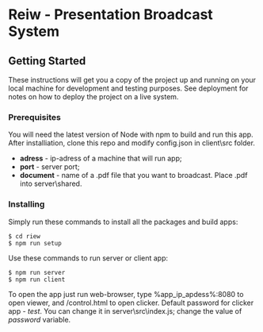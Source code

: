 # Reiw - Presentation Broadcast System


## Getting Started

These instructions will get you a copy of the project up and running on your local machine for development and testing purposes. See deployment for notes on how to deploy the project on a live system.

### Prerequisites

You will need the latest version of Node with npm to build and run this app. After installiation, clone this repo and modify config.json in client\src folder.

* **adress** - ip-adress of a machine that will run app;
* **port** - server port;
* **document** - name of a .pdf file that you want to broadcast. Place .pdf into server\shared.

### Installing

Simply run these commands to install all the packages and build apps:

```
$ cd riew
$ npm run setup
```

Use these commands to run server or client app:
 
```
$ npm run server
$ npm run client
```

To open the app just run web-browser, type %app_ip_apdess%:8080 to open viewer, and /control.html to open clicker. 
Default password for clicker app - *test*. 
You can change it in server\src\index.js; change the value of *password* variable.
